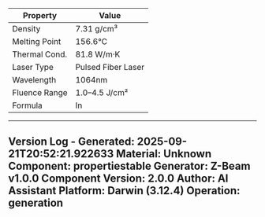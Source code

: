 | Property | Value |
|----------|-------|
| Density | 7.31 g/cm³ |
| Melting Point | 156.6°C |
| Thermal Cond. | 81.8 W/m·K |
| Laser Type | Pulsed Fiber Laser |
| Wavelength | 1064nm |
| Fluence Range | 1.0–4.5 J/cm² |
| Formula | In |


---
Version Log - Generated: 2025-09-21T20:52:21.922633
Material: Unknown
Component: propertiestable
Generator: Z-Beam v1.0.0
Component Version: 2.0.0
Author: AI Assistant
Platform: Darwin (3.12.4)
Operation: generation
---